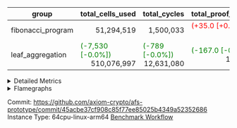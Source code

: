 | group | total_cells_used | total_cycles | total_proof_time_ms |
| --- | --- | --- | --- |
| fibonacci_program | <div style='text-align: right'>51,294,519</div>  | <div style='text-align: right'>1,500,033</div>  | <span style="color: red">(+35.0 [+0.4%])</span> <div style='text-align: right'>8,438.0</div>  |
| leaf_aggregation | <span style="color: green">(-7,530 [-0.0%])</span> <div style='text-align: right'>510,076,997</div>  | <span style="color: green">(-789 [-0.0%])</span> <div style='text-align: right'>12,631,080</div>  | <span style="color: green">(-167.0 [-0.1%])</span> <div style='text-align: right'>171,408.0</div>  |


<details>
<summary>Detailed Metrics</summary>

| group | collect_metrics | execute_time_ms | total_cells_used | total_cycles |
| --- | --- | --- | --- | --- |
| fibonacci_program | true | <span style="color: red">(+108.0 [+0.3%])</span> <div style='text-align: right'>36,863.0</div>  | <div style='text-align: right'>51,294,519</div>  | <div style='text-align: right'>1,500,033</div>  |

| group | chip_name | collect_metrics | rows_used |
| --- | --- | --- | --- |
| fibonacci_program | AuipcRv32 | true | <div style='text-align: right'>4</div>  |
| fibonacci_program | BaseAluRv32 | true | <div style='text-align: right'>900,015</div>  |
| fibonacci_program | BitwiseOperationLookup | true | <div style='text-align: right'>65,536</div>  |
| fibonacci_program | BranchEqualRv32 | true | <div style='text-align: right'>200,001</div>  |
| fibonacci_program | JalLuiRv32 | true | <div style='text-align: right'>100,002</div>  |
| fibonacci_program | JalrRv32 | true | <div style='text-align: right'>3</div>  |
| fibonacci_program | LessThanRv32 | true | <div style='text-align: right'>300,000</div>  |
| fibonacci_program | LoadStoreRv32 | true | <div style='text-align: right'>8</div>  |
| fibonacci_program | Memory AccessAdapter<8> | true | <div style='text-align: right'>11</div>  |
| fibonacci_program | Memory Boundary | true | <div style='text-align: right'>22</div>  |
| fibonacci_program | Memory Merkle | true | <div style='text-align: right'>196</div>  |
| fibonacci_program | ProgramChip | true | <div style='text-align: right'>90</div>  |
| fibonacci_program | RangeTupleChecker | true | <div style='text-align: right'>524,288</div>  |

| group | collect_metrics | dsl_ir | opcode | frequency |
| --- | --- | --- | --- | --- |
| fibonacci_program | true |  | ADD | <div style='text-align: right'>900,014</div>  |
| fibonacci_program | true |  | AUIPC | <div style='text-align: right'>4</div>  |
| fibonacci_program | true |  | BEQ | <div style='text-align: right'>100,001</div>  |
| fibonacci_program | true |  | BNE | <div style='text-align: right'>100,000</div>  |
| fibonacci_program | true |  | JAL | <div style='text-align: right'>100,001</div>  |
| fibonacci_program | true |  | JALR | <div style='text-align: right'>3</div>  |
| fibonacci_program | true |  | LOADW | <div style='text-align: right'>3</div>  |
| fibonacci_program | true |  | LUI | <div style='text-align: right'>1</div>  |
| fibonacci_program | true |  | OR | <div style='text-align: right'>1</div>  |
| fibonacci_program | true |  | SLTU | <div style='text-align: right'>300,000</div>  |
| fibonacci_program | true |  | STOREW | <div style='text-align: right'>5</div>  |

| group | air_name | collect_metrics | dsl_ir | opcode | cells_used |
| --- | --- | --- | --- | --- | --- |
| fibonacci_program | <Rv32BaseAluAdapterAir,BaseAluCoreAir<4, 8>> | true |  | ADD | <div style='text-align: right'>32,400,504</div>  |
| fibonacci_program | AccessAdapter<8> | true |  | ADD | <div style='text-align: right'>51</div>  |
| fibonacci_program | Boundary | true |  | ADD | <div style='text-align: right'>120</div>  |
| fibonacci_program | Merkle | true |  | ADD | <div style='text-align: right'>64</div>  |
| fibonacci_program | <Rv32RdWriteAdapterAir,Rv32AuipcCoreAir> | true |  | AUIPC | <div style='text-align: right'>84</div>  |
| fibonacci_program | AccessAdapter<8> | true |  | AUIPC | <div style='text-align: right'>34</div>  |
| fibonacci_program | Boundary | true |  | AUIPC | <div style='text-align: right'>80</div>  |
| fibonacci_program | Merkle | true |  | AUIPC | <div style='text-align: right'>3,456</div>  |
| fibonacci_program | <Rv32BranchAdapterAir,BranchEqualCoreAir<4>> | true |  | BEQ | <div style='text-align: right'>2,600,026</div>  |
| fibonacci_program | <Rv32BranchAdapterAir,BranchEqualCoreAir<4>> | true |  | BNE | <div style='text-align: right'>2,600,000</div>  |
| fibonacci_program | <Rv32CondRdWriteAdapterAir,Rv32JalLuiCoreAir> | true |  | JAL | <div style='text-align: right'>1,800,018</div>  |
| fibonacci_program | <Rv32JalrAdapterAir,Rv32JalrCoreAir> | true |  | JALR | <div style='text-align: right'>84</div>  |
| fibonacci_program | <Rv32LoadStoreAdapterAir,LoadStoreCoreAir<4>> | true |  | LOADW | <div style='text-align: right'>120</div>  |
| fibonacci_program | AccessAdapter<8> | true |  | LOADW | <div style='text-align: right'>17</div>  |
| fibonacci_program | Boundary | true |  | LOADW | <div style='text-align: right'>40</div>  |
| fibonacci_program | Merkle | true |  | LOADW | <div style='text-align: right'>1,664</div>  |
| fibonacci_program | <Rv32CondRdWriteAdapterAir,Rv32JalLuiCoreAir> | true |  | LUI | <div style='text-align: right'>18</div>  |
| fibonacci_program | AccessAdapter<8> | true |  | LUI | <div style='text-align: right'>17</div>  |
| fibonacci_program | Boundary | true |  | LUI | <div style='text-align: right'>40</div>  |
| fibonacci_program | Merkle | true |  | LUI | <div style='text-align: right'>128</div>  |
| fibonacci_program | <Rv32BaseAluAdapterAir,BaseAluCoreAir<4, 8>> | true |  | OR | <div style='text-align: right'>36</div>  |
| fibonacci_program | AccessAdapter<8> | true |  | OR | <div style='text-align: right'>17</div>  |
| fibonacci_program | Boundary | true |  | OR | <div style='text-align: right'>40</div>  |
| fibonacci_program | Merkle | true |  | OR | <div style='text-align: right'>64</div>  |
| fibonacci_program | <Rv32BaseAluAdapterAir,LessThanCoreAir<4, 8>> | true |  | SLTU | <div style='text-align: right'>11,100,000</div>  |
| fibonacci_program | AccessAdapter<8> | true |  | SLTU | <div style='text-align: right'>17</div>  |
| fibonacci_program | Boundary | true |  | SLTU | <div style='text-align: right'>40</div>  |
| fibonacci_program | Merkle | true |  | SLTU | <div style='text-align: right'>192</div>  |
| fibonacci_program | <Rv32LoadStoreAdapterAir,LoadStoreCoreAir<4>> | true |  | STOREW | <div style='text-align: right'>200</div>  |
| fibonacci_program | AccessAdapter<8> | true |  | STOREW | <div style='text-align: right'>34</div>  |
| fibonacci_program | Boundary | true |  | STOREW | <div style='text-align: right'>80</div>  |
| fibonacci_program | Merkle | true |  | STOREW | <div style='text-align: right'>640</div>  |

| group | air_name | constraints | interactions | quotient_deg |
| --- | --- | --- | --- | --- |
| fibonacci_program | ProgramAir | <div style='text-align: right'>4</div>  | <div style='text-align: right'>1</div>  | <div style='text-align: right'>1</div>  |
| fibonacci_program | VmConnectorAir | <div style='text-align: right'>9</div>  | <div style='text-align: right'>3</div>  | <div style='text-align: right'>2</div>  |
| fibonacci_program | PersistentBoundaryAir<8> | <div style='text-align: right'>6</div>  | <div style='text-align: right'>3</div>  | <div style='text-align: right'>2</div>  |
| fibonacci_program | MemoryMerkleAir<8> | <div style='text-align: right'>40</div>  | <div style='text-align: right'>4</div>  | <div style='text-align: right'>2</div>  |
| fibonacci_program | AccessAdapterAir<2> | <div style='text-align: right'>14</div>  | <div style='text-align: right'>5</div>  | <div style='text-align: right'>2</div>  |
| fibonacci_program | AccessAdapterAir<4> | <div style='text-align: right'>14</div>  | <div style='text-align: right'>5</div>  | <div style='text-align: right'>2</div>  |
| fibonacci_program | AccessAdapterAir<8> | <div style='text-align: right'>14</div>  | <div style='text-align: right'>5</div>  | <div style='text-align: right'>2</div>  |
| fibonacci_program | AccessAdapterAir<16> | <div style='text-align: right'>14</div>  | <div style='text-align: right'>5</div>  | <div style='text-align: right'>2</div>  |
| fibonacci_program | AccessAdapterAir<32> | <div style='text-align: right'>14</div>  | <div style='text-align: right'>5</div>  | <div style='text-align: right'>2</div>  |
| fibonacci_program | AccessAdapterAir<64> | <div style='text-align: right'>14</div>  | <div style='text-align: right'>5</div>  | <div style='text-align: right'>2</div>  |
| fibonacci_program | PhantomAir | <div style='text-align: right'>5</div>  | <div style='text-align: right'>3</div>  | <div style='text-align: right'>2</div>  |
| fibonacci_program | VmAirWrapper<Rv32BaseAluAdapterAir, BaseAluCoreAir<4, 8> | <div style='text-align: right'>43</div>  | <div style='text-align: right'>19</div>  | <div style='text-align: right'>2</div>  |
| fibonacci_program | VmAirWrapper<Rv32BaseAluAdapterAir, LessThanCoreAir<4, 8> | <div style='text-align: right'>39</div>  | <div style='text-align: right'>17</div>  | <div style='text-align: right'>2</div>  |
| fibonacci_program | VmAirWrapper<Rv32MultAdapterAir, MultiplicationCoreAir<4, 8> | <div style='text-align: right'>26</div>  | <div style='text-align: right'>19</div>  | <div style='text-align: right'>2</div>  |
| fibonacci_program | VmAirWrapper<Rv32MultAdapterAir, MulHCoreAir<4, 8> | <div style='text-align: right'>38</div>  | <div style='text-align: right'>24</div>  | <div style='text-align: right'>2</div>  |
| fibonacci_program | VmAirWrapper<Rv32MultAdapterAir, DivRemCoreAir<4, 8> | <div style='text-align: right'>88</div>  | <div style='text-align: right'>25</div>  | <div style='text-align: right'>2</div>  |
| fibonacci_program | VmAirWrapper<Rv32BaseAluAdapterAir, ShiftCoreAir<4, 8> | <div style='text-align: right'>90</div>  | <div style='text-align: right'>23</div>  | <div style='text-align: right'>2</div>  |
| fibonacci_program | VmAirWrapper<Rv32LoadStoreAdapterAir, LoadStoreCoreAir<4> | <div style='text-align: right'>38</div>  | <div style='text-align: right'>17</div>  | <div style='text-align: right'>2</div>  |
| fibonacci_program | VmAirWrapper<Rv32LoadStoreAdapterAir, LoadSignExtendCoreAir<4, 8> | <div style='text-align: right'>33</div>  | <div style='text-align: right'>18</div>  | <div style='text-align: right'>2</div>  |
| fibonacci_program | VmAirWrapper<Rv32HintStoreAdapterAir, Rv32HintStoreCoreAir> | <div style='text-align: right'>17</div>  | <div style='text-align: right'>15</div>  | <div style='text-align: right'>2</div>  |
| fibonacci_program | VmAirWrapper<Rv32BranchAdapterAir, BranchEqualCoreAir<4> | <div style='text-align: right'>25</div>  | <div style='text-align: right'>11</div>  | <div style='text-align: right'>2</div>  |
| fibonacci_program | VmAirWrapper<Rv32BranchAdapterAir, BranchLessThanCoreAir<4, 8> | <div style='text-align: right'>41</div>  | <div style='text-align: right'>13</div>  | <div style='text-align: right'>2</div>  |
| fibonacci_program | VmAirWrapper<Rv32CondRdWriteAdapterAir, Rv32JalLuiCoreAir> | <div style='text-align: right'>22</div>  | <div style='text-align: right'>10</div>  | <div style='text-align: right'>2</div>  |
| fibonacci_program | VmAirWrapper<Rv32JalrAdapterAir, Rv32JalrCoreAir> | <div style='text-align: right'>20</div>  | <div style='text-align: right'>16</div>  | <div style='text-align: right'>2</div>  |
| fibonacci_program | VmAirWrapper<Rv32RdWriteAdapterAir, Rv32AuipcCoreAir> | <div style='text-align: right'>15</div>  | <div style='text-align: right'>11</div>  | <div style='text-align: right'>2</div>  |
| fibonacci_program | Poseidon2VmAir<BabyBear> | <div style='text-align: right'>525</div>  | <div style='text-align: right'>32</div>  | <div style='text-align: right'>2</div>  |
| fibonacci_program | BitwiseOperationLookupAir<8> | <div style='text-align: right'>4</div>  | <div style='text-align: right'>2</div>  | <div style='text-align: right'>2</div>  |
| fibonacci_program | RangeTupleCheckerAir<2> | <div style='text-align: right'>4</div>  | <div style='text-align: right'>1</div>  | <div style='text-align: right'>1</div>  |
| fibonacci_program | VariableRangeCheckerAir | <div style='text-align: right'>4</div>  | <div style='text-align: right'>1</div>  | <div style='text-align: right'>1</div>  |

| group | commit_exe_time_ms | execute_and_trace_gen_time_ms | execute_time_ms | keygen_time_ms | num_segments | total_cells_used | total_cycles | total_proof_time_ms |
| --- | --- | --- | --- | --- | --- | --- | --- | --- |
| fibonacci_program | <div style='text-align: right'>0.0</div>  | <span style="color: green">(-15.0 [-0.7%])</span> <div style='text-align: right'>2,171.0</div>  | <span style="color: green">(-18.0 [-0.9%])</span> <div style='text-align: right'>1,908.0</div>  | <span style="color: green">(-2.0 [-1.5%])</span> <div style='text-align: right'>129.0</div>  | <div style='text-align: right'>1</div>  | <div style='text-align: right'>51,294,519</div>  | <div style='text-align: right'>1,500,033</div>  | <span style="color: red">(+35.0 [+0.4%])</span> <div style='text-align: right'>8,438.0</div>  |
| leaf_aggregation |  |  |  |  |  | <span style="color: green">(-7,530 [-0.0%])</span> <div style='text-align: right'>510,076,997</div>  | <span style="color: green">(-789 [-0.0%])</span> <div style='text-align: right'>12,631,080</div>  | <span style="color: green">(-167.0 [-0.1%])</span> <div style='text-align: right'>171,408.0</div>  |

| group | air_name | segment | cells | constraints | interactions | main_cols | perm_cols | prep_cols | quotient_deg | rows |
| --- | --- | --- | --- | --- | --- | --- | --- | --- | --- | --- |
| fibonacci_program | ProgramAir | 0 | <div style='text-align: right'>2,304</div>  |  |  | <div style='text-align: right'>10</div>  | <div style='text-align: right'>8</div>  |  |  | <div style='text-align: right'>128</div>  |
| fibonacci_program | VmConnectorAir | 0 | <div style='text-align: right'>32</div>  |  |  | <div style='text-align: right'>4</div>  | <div style='text-align: right'>12</div>  | <div style='text-align: right'>1</div>  |  | <div style='text-align: right'>2</div>  |
| fibonacci_program | PersistentBoundaryAir<8> | 0 | <div style='text-align: right'>1,024</div>  |  |  | <div style='text-align: right'>20</div>  | <div style='text-align: right'>12</div>  |  |  | <div style='text-align: right'>32</div>  |
| fibonacci_program | MemoryMerkleAir<8> | 0 | <div style='text-align: right'>13,312</div>  |  |  | <div style='text-align: right'>32</div>  | <div style='text-align: right'>20</div>  |  |  | <div style='text-align: right'>256</div>  |
| fibonacci_program | AccessAdapterAir<8> | 0 | <div style='text-align: right'>1,312</div>  |  |  | <div style='text-align: right'>17</div>  | <div style='text-align: right'>24</div>  |  |  | <div style='text-align: right'>32</div>  |
| fibonacci_program | PhantomAir | 0 | <div style='text-align: right'>18</div>  |  |  | <div style='text-align: right'>6</div>  | <div style='text-align: right'>12</div>  |  |  | <div style='text-align: right'>1</div>  |
| fibonacci_program | VmAirWrapper<Rv32BaseAluAdapterAir, BaseAluCoreAir<4, 8> | 0 | <div style='text-align: right'>121,634,816</div>  |  |  | <div style='text-align: right'>36</div>  | <div style='text-align: right'>80</div>  |  |  | <div style='text-align: right'>1,048,576</div>  |
| fibonacci_program | VmAirWrapper<Rv32BaseAluAdapterAir, LessThanCoreAir<4, 8> | 0 | <div style='text-align: right'>40,370,176</div>  |  |  | <div style='text-align: right'>37</div>  | <div style='text-align: right'>40</div>  |  |  | <div style='text-align: right'>524,288</div>  |
| fibonacci_program | VmAirWrapper<Rv32LoadStoreAdapterAir, LoadStoreCoreAir<4> | 0 | <div style='text-align: right'>896</div>  |  |  | <div style='text-align: right'>40</div>  | <div style='text-align: right'>72</div>  |  |  | <div style='text-align: right'>8</div>  |
| fibonacci_program | VmAirWrapper<Rv32BranchAdapterAir, BranchEqualCoreAir<4> | 0 | <div style='text-align: right'>19,398,656</div>  |  |  | <div style='text-align: right'>26</div>  | <div style='text-align: right'>48</div>  |  |  | <div style='text-align: right'>262,144</div>  |
| fibonacci_program | VmAirWrapper<Rv32CondRdWriteAdapterAir, Rv32JalLuiCoreAir> | 0 | <div style='text-align: right'>8,126,464</div>  |  |  | <div style='text-align: right'>18</div>  | <div style='text-align: right'>44</div>  |  |  | <div style='text-align: right'>131,072</div>  |
| fibonacci_program | VmAirWrapper<Rv32JalrAdapterAir, Rv32JalrCoreAir> | 0 | <div style='text-align: right'>256</div>  |  |  | <div style='text-align: right'>28</div>  | <div style='text-align: right'>36</div>  |  |  | <div style='text-align: right'>4</div>  |
| fibonacci_program | VmAirWrapper<Rv32RdWriteAdapterAir, Rv32AuipcCoreAir> | 0 | <div style='text-align: right'>196</div>  |  |  | <div style='text-align: right'>21</div>  | <div style='text-align: right'>28</div>  |  |  | <div style='text-align: right'>4</div>  |
| fibonacci_program | Poseidon2VmAir<BabyBear> | 0 | <div style='text-align: right'>160,512</div>  |  |  | <div style='text-align: right'>559</div>  | <div style='text-align: right'>68</div>  |  |  | <div style='text-align: right'>256</div>  |
| fibonacci_program | BitwiseOperationLookupAir<8> | 0 | <div style='text-align: right'>655,360</div>  |  |  | <div style='text-align: right'>2</div>  | <div style='text-align: right'>8</div>  | <div style='text-align: right'>3</div>  |  | <div style='text-align: right'>65,536</div>  |
| fibonacci_program | RangeTupleCheckerAir<2> | 0 | <div style='text-align: right'>4,718,592</div>  |  |  | <div style='text-align: right'>1</div>  | <div style='text-align: right'>8</div>  | <div style='text-align: right'>2</div>  |  | <div style='text-align: right'>524,288</div>  |
| fibonacci_program | VariableRangeCheckerAir | 0 | <div style='text-align: right'>1,179,648</div>  |  |  | <div style='text-align: right'>1</div>  | <div style='text-align: right'>8</div>  | <div style='text-align: right'>2</div>  |  | <div style='text-align: right'>131,072</div>  |
| leaf_aggregation | ProgramAir | 0 | <div style='text-align: right'>2,359,296</div>  | <div style='text-align: right'>4</div>  | <div style='text-align: right'>1</div>  | <div style='text-align: right'>10</div>  | <div style='text-align: right'>8</div>  |  | <div style='text-align: right'>1</div>  | <div style='text-align: right'>131,072</div>  |
| leaf_aggregation | VmConnectorAir | 0 | <div style='text-align: right'>24</div>  | <div style='text-align: right'>8</div>  | <div style='text-align: right'>3</div>  | <div style='text-align: right'>4</div>  | <div style='text-align: right'>8</div>  | <div style='text-align: right'>1</div>  | <div style='text-align: right'>4</div>  | <div style='text-align: right'>2</div>  |
| leaf_aggregation | VolatileBoundaryAir | 0 | <div style='text-align: right'>19,922,944</div>  | <div style='text-align: right'>16</div>  | <div style='text-align: right'>4</div>  | <div style='text-align: right'>11</div>  | <div style='text-align: right'>8</div>  |  | <div style='text-align: right'>4</div>  | <div style='text-align: right'>1,048,576</div>  |
| leaf_aggregation | AccessAdapterAir<2> | 0 | <div style='text-align: right'>96,468,992</div>  | <div style='text-align: right'>11</div>  | <div style='text-align: right'>5</div>  | <div style='text-align: right'>11</div>  | <div style='text-align: right'>12</div>  |  | <div style='text-align: right'>4</div>  | <div style='text-align: right'>4,194,304</div>  |
| leaf_aggregation | AccessAdapterAir<4> | 0 | <div style='text-align: right'>52,428,800</div>  | <div style='text-align: right'>11</div>  | <div style='text-align: right'>5</div>  | <div style='text-align: right'>13</div>  | <div style='text-align: right'>12</div>  |  | <div style='text-align: right'>4</div>  | <div style='text-align: right'>2,097,152</div>  |
| leaf_aggregation | AccessAdapterAir<8> | 0 | <div style='text-align: right'>3,801,088</div>  | <div style='text-align: right'>11</div>  | <div style='text-align: right'>5</div>  | <div style='text-align: right'>17</div>  | <div style='text-align: right'>12</div>  |  | <div style='text-align: right'>4</div>  | <div style='text-align: right'>131,072</div>  |
| leaf_aggregation | AccessAdapterAir<16> | 0 |  | <div style='text-align: right'>11</div>  | <div style='text-align: right'>5</div>  |  |  |  | <div style='text-align: right'>4</div>  |  |
| leaf_aggregation | AccessAdapterAir<32> | 0 |  | <div style='text-align: right'>11</div>  | <div style='text-align: right'>5</div>  |  |  |  | <div style='text-align: right'>4</div>  |  |
| leaf_aggregation | AccessAdapterAir<64> | 0 |  | <div style='text-align: right'>11</div>  | <div style='text-align: right'>5</div>  |  |  |  | <div style='text-align: right'>4</div>  |  |
| leaf_aggregation | PhantomAir | 0 | <div style='text-align: right'>7,340,032</div>  | <div style='text-align: right'>4</div>  | <div style='text-align: right'>3</div>  | <div style='text-align: right'>6</div>  | <div style='text-align: right'>8</div>  |  | <div style='text-align: right'>4</div>  | <div style='text-align: right'>524,288</div>  |
| leaf_aggregation | VmAirWrapper<NativeLoadStoreAdapterAir<1>, KernelLoadStoreCoreAir<1> | 0 | <div style='text-align: right'>511,705,088</div>  | <div style='text-align: right'>30</div>  | <div style='text-align: right'>19</div>  | <div style='text-align: right'>41</div>  | <div style='text-align: right'>20</div>  |  | <div style='text-align: right'>8</div>  | <div style='text-align: right'>8,388,608</div>  |
| leaf_aggregation | VmAirWrapper<BranchNativeAdapterAir, BranchEqualCoreAir<1> | 0 | <div style='text-align: right'>90,177,536</div>  | <div style='text-align: right'>21</div>  | <div style='text-align: right'>11</div>  | <div style='text-align: right'>23</div>  | <div style='text-align: right'>20</div>  |  | <div style='text-align: right'>4</div>  | <div style='text-align: right'>2,097,152</div>  |
| leaf_aggregation | VmAirWrapper<JalNativeAdapterAir, JalCoreAir> | 0 | <div style='text-align: right'>5,767,168</div>  | <div style='text-align: right'>6</div>  | <div style='text-align: right'>7</div>  | <div style='text-align: right'>10</div>  | <div style='text-align: right'>12</div>  |  | <div style='text-align: right'>8</div>  | <div style='text-align: right'>262,144</div>  |
| leaf_aggregation | VmAirWrapper<NativeAdapterAir<2, 1>, FieldArithmeticCoreAir> | 0 | <div style='text-align: right'>192,937,984</div>  | <div style='text-align: right'>22</div>  | <div style='text-align: right'>15</div>  | <div style='text-align: right'>30</div>  | <div style='text-align: right'>16</div>  |  | <div style='text-align: right'>8</div>  | <div style='text-align: right'>4,194,304</div>  |
| leaf_aggregation | VmAirWrapper<NativeVectorizedAdapterAir<4>, FieldExtensionCoreAir> | 0 | <div style='text-align: right'>117,440,512</div>  | <div style='text-align: right'>22</div>  | <div style='text-align: right'>15</div>  | <div style='text-align: right'>40</div>  | <div style='text-align: right'>16</div>  |  | <div style='text-align: right'>8</div>  | <div style='text-align: right'>2,097,152</div>  |
| leaf_aggregation | Poseidon2VmAir<BabyBear> | 0 | <div style='text-align: right'>29,229,056</div>  | <div style='text-align: right'>374</div>  | <div style='text-align: right'>32</div>  | <div style='text-align: right'>418</div>  | <div style='text-align: right'>28</div>  |  | <div style='text-align: right'>8</div>  | <div style='text-align: right'>65,536</div>  |
| leaf_aggregation | VariableRangeCheckerAir | 0 | <div style='text-align: right'>1,179,648</div>  | <div style='text-align: right'>4</div>  | <div style='text-align: right'>1</div>  | <div style='text-align: right'>1</div>  | <div style='text-align: right'>8</div>  | <div style='text-align: right'>2</div>  | <div style='text-align: right'>1</div>  | <div style='text-align: right'>131,072</div>  |

| group | segment | commit_exe_time_ms | execute_and_trace_gen_time_ms | execute_time_ms | keygen_time_ms | num_segments | stark_prove_excluding_trace_time_ms | total_cells | verify_program_compile_ms |
| --- | --- | --- | --- | --- | --- | --- | --- | --- | --- |
| fibonacci_program | 0 |  |  |  |  |  | <span style="color: red">(+50.0 [+0.8%])</span> <div style='text-align: right'>6,267.0</div>  | <div style='text-align: right'>196,263,574</div>  |  |
| leaf_aggregation | 0 | <span style="color: red">(+1.0 [+0.9%])</span> <div style='text-align: right'>112.0</div>  | <span style="color: green">(-262.0 [-1.5%])</span> <div style='text-align: right'>17,079.0</div>  | <span style="color: green">(-173.0 [-1.2%])</span> <div style='text-align: right'>14,620.0</div>  | <span style="color: red">(+4.0 [+6.9%])</span> <div style='text-align: right'>62.0</div>  | <div style='text-align: right'>1</div>  | <span style="color: red">(+95.0 [+0.1%])</span> <div style='text-align: right'>154,329.0</div>  | <div style='text-align: right'>1,130,758,168</div>  | <span style="color: green">(-3.0 [-1.1%])</span> <div style='text-align: right'>268.0</div>  |

| group | collect_metrics | segment | execute_time_ms | total_cells_used | total_cycles |
| --- | --- | --- | --- | --- | --- |
| leaf_aggregation | true | 0 | <span style="color: green">(-465.0 [-0.2%])</span> <div style='text-align: right'>189,471.0</div>  | <span style="color: green">(-7,530 [-0.0%])</span> <div style='text-align: right'>510,076,997</div>  | <span style="color: green">(-789 [-0.0%])</span> <div style='text-align: right'>12,631,080</div>  |

| group | chip_name | collect_metrics | segment | rows_used |
| --- | --- | --- | --- | --- |
| leaf_aggregation | BranchEqual | true | 0 | <div style='text-align: right'>1,673,408</div>  |
| leaf_aggregation | FieldArithmetic | true | 0 | <span style="color: red">(+11 [+0.0%])</span> <div style='text-align: right'>3,587,022</div>  |
| leaf_aggregation | FieldExtension | true | 0 | <div style='text-align: right'>1,197,874</div>  |
| leaf_aggregation | Jal | true | 0 | <span style="color: green">(-800 [-0.5%])</span> <div style='text-align: right'>161,026</div>  |
| leaf_aggregation | LoadStore | true | 0 | <div style='text-align: right'>5,519,819</div>  |
| leaf_aggregation | Memory AccessAdapter<2> | true | 0 | <span style="color: red">(+8 [+0.0%])</span> <div style='text-align: right'>2,835,349</div>  |
| leaf_aggregation | Memory AccessAdapter<4> | true | 0 | <span style="color: red">(+4 [+0.0%])</span> <div style='text-align: right'>1,418,176</div>  |
| leaf_aggregation | Memory AccessAdapter<8> | true | 0 | <div style='text-align: right'>81,349</div>  |
| leaf_aggregation | Memory Boundary | true | 0 | <div style='text-align: right'>857,833</div>  |
| leaf_aggregation | Phantom | true | 0 | <div style='text-align: right'>432,493</div>  |
| leaf_aggregation | Poseidon2 | true | 0 | <div style='text-align: right'>59,438</div>  |
| leaf_aggregation | ProgramChip | true | 0 | <div style='text-align: right'>124,809</div>  |

| group | collect_metrics | dsl_ir | opcode | segment | frequency |
| --- | --- | --- | --- | --- | --- |
| leaf_aggregation | true |  | JAL | 0 | <div style='text-align: right'>1</div>  |
| leaf_aggregation | true |  | STOREW | 0 | <div style='text-align: right'>2</div>  |
| leaf_aggregation | true | AddE | FE4ADD | 0 | <div style='text-align: right'>300,230</div>  |
| leaf_aggregation | true | AddEFFI | LOADW | 0 | <div style='text-align: right'>228</div>  |
| leaf_aggregation | true | AddEFFI | STOREW | 0 | <div style='text-align: right'>684</div>  |
| leaf_aggregation | true | AddEFI | ADD | 0 | <div style='text-align: right'>236</div>  |
| leaf_aggregation | true | AddEI | ADD | 0 | <div style='text-align: right'>41,824</div>  |
| leaf_aggregation | true | AddFI | ADD | 0 | <span style="color: red">(+11 [+0.0%])</span> <div style='text-align: right'>84,687</div>  |
| leaf_aggregation | true | AddV | ADD | 0 | <div style='text-align: right'>31,249</div>  |
| leaf_aggregation | true | AddVI | ADD | 0 | <div style='text-align: right'>720,923</div>  |
| leaf_aggregation | true | Alloc | ADD | 0 | <div style='text-align: right'>126,161</div>  |
| leaf_aggregation | true | Alloc | LOADW | 0 | <div style='text-align: right'>126,161</div>  |
| leaf_aggregation | true | Alloc | MUL | 0 | <div style='text-align: right'>77,183</div>  |
| leaf_aggregation | true | AssertEqE | BNE | 0 | <div style='text-align: right'>468</div>  |
| leaf_aggregation | true | AssertEqEI | BNE | 0 | <div style='text-align: right'>4</div>  |
| leaf_aggregation | true | AssertEqF | BNE | 0 | <div style='text-align: right'>22,501</div>  |
| leaf_aggregation | true | AssertEqV | BNE | 0 | <div style='text-align: right'>5,331</div>  |
| leaf_aggregation | true | AssertEqVI | BNE | 0 | <div style='text-align: right'>204</div>  |
| leaf_aggregation | true | CT-VerifierProgram | PHANTOM | 0 | <div style='text-align: right'>2</div>  |
| leaf_aggregation | true | CT-compute-reduced-opening | PHANTOM | 0 | <div style='text-align: right'>1,600</div>  |
| leaf_aggregation | true | CT-exp-reverse-bits-len | PHANTOM | 0 | <div style='text-align: right'>14,000</div>  |
| leaf_aggregation | true | CT-poseidon2-hash | PHANTOM | 0 | <div style='text-align: right'>8,200</div>  |
| leaf_aggregation | true | CT-poseidon2-hash-ext | PHANTOM | 0 | <div style='text-align: right'>4,000</div>  |
| leaf_aggregation | true | CT-poseidon2-hash-setup | PHANTOM | 0 | <div style='text-align: right'>303,600</div>  |
| leaf_aggregation | true | CT-sp1-fri-fold | PHANTOM | 0 | <div style='text-align: right'>21,800</div>  |
| leaf_aggregation | true | CT-stage-c-build-rounds | PHANTOM | 0 | <div style='text-align: right'>2</div>  |
| leaf_aggregation | true | CT-stage-d-1-verify-shape-and-sample-challenges | PHANTOM | 0 | <div style='text-align: right'>2</div>  |
| leaf_aggregation | true | CT-stage-d-2-fri-fold | PHANTOM | 0 | <div style='text-align: right'>2</div>  |
| leaf_aggregation | true | CT-stage-d-3-verify-challenges | PHANTOM | 0 | <div style='text-align: right'>2</div>  |
| leaf_aggregation | true | CT-stage-d-verify-pcs | PHANTOM | 0 | <div style='text-align: right'>2</div>  |
| leaf_aggregation | true | CT-stage-e-verify-constraints | PHANTOM | 0 | <div style='text-align: right'>2</div>  |
| leaf_aggregation | true | CT-verify-batch | PHANTOM | 0 | <div style='text-align: right'>1,600</div>  |
| leaf_aggregation | true | CT-verify-batch-ext | PHANTOM | 0 | <div style='text-align: right'>4,000</div>  |
| leaf_aggregation | true | CT-verify-batch-reduce-fast | PHANTOM | 0 | <div style='text-align: right'>12,200</div>  |
| leaf_aggregation | true | CT-verify-batch-reduce-fast-setup | PHANTOM | 0 | <div style='text-align: right'>12,200</div>  |
| leaf_aggregation | true | CT-verify-query | PHANTOM | 0 | <div style='text-align: right'>200</div>  |
| leaf_aggregation | true | DivE | BBE4DIV | 0 | <div style='text-align: right'>293,234</div>  |
| leaf_aggregation | true | DivEIN | BBE4DIV | 0 | <div style='text-align: right'>45</div>  |
| leaf_aggregation | true | DivEIN | STOREW | 0 | <div style='text-align: right'>180</div>  |
| leaf_aggregation | true | DivFIN | DIV | 0 | <div style='text-align: right'>107</div>  |
| leaf_aggregation | true | For | ADD | 0 | <div style='text-align: right'>1,155,553</div>  |
| leaf_aggregation | true | For | BNE | 0 | <div style='text-align: right'>1,261,578</div>  |
| leaf_aggregation | true | For | JAL | 0 | <div style='text-align: right'>106,025</div>  |
| leaf_aggregation | true | For | LOADW | 0 | <div style='text-align: right'>6,200</div>  |
| leaf_aggregation | true | For | STOREW | 0 | <div style='text-align: right'>99,825</div>  |
| leaf_aggregation | true | HintBitsF | PHANTOM | 0 | <div style='text-align: right'>101</div>  |
| leaf_aggregation | true | HintInputVec | PHANTOM | 0 | <div style='text-align: right'>48,978</div>  |
| leaf_aggregation | true | IfEq | BNE | 0 | <div style='text-align: right'>50,577</div>  |
| leaf_aggregation | true | IfEqI | BNE | 0 | <div style='text-align: right'>292,558</div>  |
| leaf_aggregation | true | IfEqI | JAL | 0 | <span style="color: green">(-800 [-1.4%])</span> <div style='text-align: right'>54,976</div>  |
| leaf_aggregation | true | IfNe | BEQ | 0 | <div style='text-align: right'>34,001</div>  |
| leaf_aggregation | true | IfNe | JAL | 0 | <div style='text-align: right'>24</div>  |
| leaf_aggregation | true | IfNeI | BEQ | 0 | <div style='text-align: right'>6,186</div>  |
| leaf_aggregation | true | ImmE | STOREW | 0 | <div style='text-align: right'>4,176</div>  |
| leaf_aggregation | true | ImmF | STOREW | 0 | <div style='text-align: right'>95,900</div>  |
| leaf_aggregation | true | ImmV | STOREW | 0 | <div style='text-align: right'>71,330</div>  |
| leaf_aggregation | true | LoadE | LOADW | 0 | <div style='text-align: right'>35,796</div>  |
| leaf_aggregation | true | LoadE | LOADW2 | 0 | <div style='text-align: right'>1,304,468</div>  |
| leaf_aggregation | true | LoadF | LOADW | 0 | <div style='text-align: right'>63,045</div>  |
| leaf_aggregation | true | LoadF | LOADW2 | 0 | <div style='text-align: right'>480,576</div>  |
| leaf_aggregation | true | LoadV | LOADW | 0 | <div style='text-align: right'>58,625</div>  |
| leaf_aggregation | true | LoadV | LOADW2 | 0 | <div style='text-align: right'>401,956</div>  |
| leaf_aggregation | true | MulE | BBE4MUL | 0 | <div style='text-align: right'>596,169</div>  |
| leaf_aggregation | true | MulEF | MUL | 0 | <div style='text-align: right'>8,360</div>  |
| leaf_aggregation | true | MulEFI | MUL | 0 | <div style='text-align: right'>388</div>  |
| leaf_aggregation | true | MulEI | BBE4MUL | 0 | <div style='text-align: right'>1,325</div>  |
| leaf_aggregation | true | MulEI | STOREW | 0 | <div style='text-align: right'>5,300</div>  |
| leaf_aggregation | true | MulF | MUL | 0 | <div style='text-align: right'>158,152</div>  |
| leaf_aggregation | true | MulFI | MUL | 0 | <div style='text-align: right'>17</div>  |
| leaf_aggregation | true | MulV | MUL | 0 | <div style='text-align: right'>3,131</div>  |
| leaf_aggregation | true | MulVI | MUL | 0 | <div style='text-align: right'>42,927</div>  |
| leaf_aggregation | true | NegE | MUL | 0 | <div style='text-align: right'>164</div>  |
| leaf_aggregation | true | Poseidon2CompressBabyBear | COMP_POS2 | 0 | <div style='text-align: right'>37,100</div>  |
| leaf_aggregation | true | Poseidon2PermuteBabyBear | PERM_POS2 | 0 | <div style='text-align: right'>22,338</div>  |
| leaf_aggregation | true | StoreE | STOREW | 0 | <div style='text-align: right'>57,816</div>  |
| leaf_aggregation | true | StoreE | STOREW2 | 0 | <div style='text-align: right'>72,080</div>  |
| leaf_aggregation | true | StoreF | STOREW | 0 | <div style='text-align: right'>81,726</div>  |
| leaf_aggregation | true | StoreF | STOREW2 | 0 | <div style='text-align: right'>168,734</div>  |
| leaf_aggregation | true | StoreHintWord | ADD | 0 | <div style='text-align: right'>448,158</div>  |
| leaf_aggregation | true | StoreHintWord | SHINTW | 0 | <div style='text-align: right'>500,267</div>  |
| leaf_aggregation | true | StoreV | STOREW | 0 | <div style='text-align: right'>6,569</div>  |
| leaf_aggregation | true | StoreV | STOREW2 | 0 | <div style='text-align: right'>130,813</div>  |
| leaf_aggregation | true | SubE | FE4SUB | 0 | <div style='text-align: right'>6,871</div>  |
| leaf_aggregation | true | SubEF | LOADW | 0 | <div style='text-align: right'>1,747,362</div>  |
| leaf_aggregation | true | SubEF | SUB | 0 | <div style='text-align: right'>582,454</div>  |
| leaf_aggregation | true | SubEFI | ADD | 0 | <div style='text-align: right'>224</div>  |
| leaf_aggregation | true | SubEI | ADD | 0 | <div style='text-align: right'>360</div>  |
| leaf_aggregation | true | SubV | SUB | 0 | <div style='text-align: right'>97,217</div>  |
| leaf_aggregation | true | SubVI | SUB | 0 | <div style='text-align: right'>5,547</div>  |
| leaf_aggregation | true | SubVIN | SUB | 0 | <div style='text-align: right'>2,000</div>  |

| group | air_name | collect_metrics | dsl_ir | opcode | segment | cells_used |
| --- | --- | --- | --- | --- | --- | --- |
| leaf_aggregation | <JalNativeAdapterAir,JalCoreAir> | true |  | JAL | 0 | <div style='text-align: right'>10</div>  |
| leaf_aggregation | Boundary | true |  | JAL | 0 | <div style='text-align: right'>11</div>  |
| leaf_aggregation | <NativeLoadStoreAdapterAir<1>,KernelLoadStoreCoreAir<1>> | true |  | STOREW | 0 | <div style='text-align: right'>82</div>  |
| leaf_aggregation | Boundary | true |  | STOREW | 0 | <div style='text-align: right'>22</div>  |
| leaf_aggregation | <NativeVectorizedAdapterAir<4>,FieldExtensionCoreAir> | true | AddE | FE4ADD | 0 | <div style='text-align: right'>12,009,200</div>  |
| leaf_aggregation | AccessAdapter<2> | true | AddE | FE4ADD | 0 | <div style='text-align: right'>359,612</div>  |
| leaf_aggregation | AccessAdapter<4> | true | AddE | FE4ADD | 0 | <div style='text-align: right'>212,498</div>  |
| leaf_aggregation | Boundary | true | AddE | FE4ADD | 0 | <div style='text-align: right'>119,724</div>  |
| leaf_aggregation | <NativeLoadStoreAdapterAir<1>,KernelLoadStoreCoreAir<1>> | true | AddEFFI | LOADW | 0 | <div style='text-align: right'>9,348</div>  |
| leaf_aggregation | AccessAdapter<2> | true | AddEFFI | LOADW | 0 | <div style='text-align: right'>1,056</div>  |
| leaf_aggregation | AccessAdapter<4> | true | AddEFFI | LOADW | 0 | <div style='text-align: right'>1,248</div>  |
| leaf_aggregation | Boundary | true | AddEFFI | LOADW | 0 | <div style='text-align: right'>286</div>  |
| leaf_aggregation | <NativeLoadStoreAdapterAir<1>,KernelLoadStoreCoreAir<1>> | true | AddEFFI | STOREW | 0 | <div style='text-align: right'>28,044</div>  |
| leaf_aggregation | AccessAdapter<2> | true | AddEFFI | STOREW | 0 | <div style='text-align: right'>1,056</div>  |
| leaf_aggregation | Boundary | true | AddEFFI | STOREW | 0 | <div style='text-align: right'>858</div>  |
| leaf_aggregation | <NativeAdapterAir<2, 1>,FieldArithmeticCoreAir> | true | AddEFI | ADD | 0 | <div style='text-align: right'>7,080</div>  |
| leaf_aggregation | AccessAdapter<2> | true | AddEFI | ADD | 0 | <div style='text-align: right'>990</div>  |
| leaf_aggregation | AccessAdapter<4> | true | AddEFI | ADD | 0 | <div style='text-align: right'>585</div>  |
| leaf_aggregation | Boundary | true | AddEFI | ADD | 0 | <div style='text-align: right'>1,144</div>  |
| leaf_aggregation | <NativeAdapterAir<2, 1>,FieldArithmeticCoreAir> | true | AddEI | ADD | 0 | <div style='text-align: right'>1,254,720</div>  |
| leaf_aggregation | AccessAdapter<2> | true | AddEI | ADD | 0 | <span style="color: red">(+44 [+0.0%])</span> <div style='text-align: right'>225,698</div>  |
| leaf_aggregation | AccessAdapter<4> | true | AddEI | ADD | 0 | <span style="color: red">(+26 [+0.0%])</span> <div style='text-align: right'>133,367</div>  |
| leaf_aggregation | Boundary | true | AddEI | ADD | 0 | <div style='text-align: right'>128,788</div>  |
| leaf_aggregation | <NativeAdapterAir<2, 1>,FieldArithmeticCoreAir> | true | AddFI | ADD | 0 | <span style="color: red">(+330 [+0.0%])</span> <div style='text-align: right'>2,540,610</div>  |
| leaf_aggregation | Boundary | true | AddFI | ADD | 0 | <div style='text-align: right'>253</div>  |
| leaf_aggregation | <NativeAdapterAir<2, 1>,FieldArithmeticCoreAir> | true | AddV | ADD | 0 | <div style='text-align: right'>937,470</div>  |
| leaf_aggregation | Boundary | true | AddV | ADD | 0 | <div style='text-align: right'>22</div>  |
| leaf_aggregation | <NativeAdapterAir<2, 1>,FieldArithmeticCoreAir> | true | AddVI | ADD | 0 | <div style='text-align: right'>21,627,690</div>  |
| leaf_aggregation | Boundary | true | AddVI | ADD | 0 | <div style='text-align: right'>35,651</div>  |
| leaf_aggregation | <NativeAdapterAir<2, 1>,FieldArithmeticCoreAir> | true | Alloc | ADD | 0 | <div style='text-align: right'>3,784,830</div>  |
| leaf_aggregation | <NativeLoadStoreAdapterAir<1>,KernelLoadStoreCoreAir<1>> | true | Alloc | LOADW | 0 | <div style='text-align: right'>5,172,601</div>  |
| leaf_aggregation | Boundary | true | Alloc | LOADW | 0 | <div style='text-align: right'>1,848</div>  |
| leaf_aggregation | <NativeAdapterAir<2, 1>,FieldArithmeticCoreAir> | true | Alloc | MUL | 0 | <div style='text-align: right'>2,315,490</div>  |
| leaf_aggregation | AccessAdapter<2> | true | Alloc | MUL | 0 | <div style='text-align: right'>22</div>  |
| leaf_aggregation | AccessAdapter<4> | true | Alloc | MUL | 0 | <div style='text-align: right'>26</div>  |
| leaf_aggregation | <BranchNativeAdapterAir,BranchEqualCoreAir<1>> | true | AssertEqE | BNE | 0 | <div style='text-align: right'>10,764</div>  |
| leaf_aggregation | AccessAdapter<2> | true | AssertEqE | BNE | 0 | <div style='text-align: right'>2,574</div>  |
| leaf_aggregation | AccessAdapter<4> | true | AssertEqE | BNE | 0 | <div style='text-align: right'>1,521</div>  |
| leaf_aggregation | <BranchNativeAdapterAir,BranchEqualCoreAir<1>> | true | AssertEqEI | BNE | 0 | <div style='text-align: right'>92</div>  |
| leaf_aggregation | AccessAdapter<2> | true | AssertEqEI | BNE | 0 | <div style='text-align: right'>22</div>  |
| leaf_aggregation | AccessAdapter<4> | true | AssertEqEI | BNE | 0 | <div style='text-align: right'>13</div>  |
| leaf_aggregation | <BranchNativeAdapterAir,BranchEqualCoreAir<1>> | true | AssertEqF | BNE | 0 | <div style='text-align: right'>517,523</div>  |
| leaf_aggregation | <BranchNativeAdapterAir,BranchEqualCoreAir<1>> | true | AssertEqV | BNE | 0 | <div style='text-align: right'>122,613</div>  |
| leaf_aggregation | <BranchNativeAdapterAir,BranchEqualCoreAir<1>> | true | AssertEqVI | BNE | 0 | <div style='text-align: right'>4,692</div>  |
| leaf_aggregation | PhantomAir | true | CT-VerifierProgram | PHANTOM | 0 | <div style='text-align: right'>12</div>  |
| leaf_aggregation | PhantomAir | true | CT-compute-reduced-opening | PHANTOM | 0 | <div style='text-align: right'>9,600</div>  |
| leaf_aggregation | PhantomAir | true | CT-exp-reverse-bits-len | PHANTOM | 0 | <div style='text-align: right'>84,000</div>  |
| leaf_aggregation | PhantomAir | true | CT-poseidon2-hash | PHANTOM | 0 | <div style='text-align: right'>49,200</div>  |
| leaf_aggregation | PhantomAir | true | CT-poseidon2-hash-ext | PHANTOM | 0 | <div style='text-align: right'>24,000</div>  |
| leaf_aggregation | PhantomAir | true | CT-poseidon2-hash-setup | PHANTOM | 0 | <div style='text-align: right'>1,821,600</div>  |
| leaf_aggregation | PhantomAir | true | CT-sp1-fri-fold | PHANTOM | 0 | <div style='text-align: right'>130,800</div>  |
| leaf_aggregation | PhantomAir | true | CT-stage-c-build-rounds | PHANTOM | 0 | <div style='text-align: right'>12</div>  |
| leaf_aggregation | PhantomAir | true | CT-stage-d-1-verify-shape-and-sample-challenges | PHANTOM | 0 | <div style='text-align: right'>12</div>  |
| leaf_aggregation | PhantomAir | true | CT-stage-d-2-fri-fold | PHANTOM | 0 | <div style='text-align: right'>12</div>  |
| leaf_aggregation | PhantomAir | true | CT-stage-d-3-verify-challenges | PHANTOM | 0 | <div style='text-align: right'>12</div>  |
| leaf_aggregation | PhantomAir | true | CT-stage-d-verify-pcs | PHANTOM | 0 | <div style='text-align: right'>12</div>  |
| leaf_aggregation | PhantomAir | true | CT-stage-e-verify-constraints | PHANTOM | 0 | <div style='text-align: right'>12</div>  |
| leaf_aggregation | PhantomAir | true | CT-verify-batch | PHANTOM | 0 | <div style='text-align: right'>9,600</div>  |
| leaf_aggregation | PhantomAir | true | CT-verify-batch-ext | PHANTOM | 0 | <div style='text-align: right'>24,000</div>  |
| leaf_aggregation | PhantomAir | true | CT-verify-batch-reduce-fast | PHANTOM | 0 | <div style='text-align: right'>73,200</div>  |
| leaf_aggregation | PhantomAir | true | CT-verify-batch-reduce-fast-setup | PHANTOM | 0 | <div style='text-align: right'>73,200</div>  |
| leaf_aggregation | PhantomAir | true | CT-verify-query | PHANTOM | 0 | <div style='text-align: right'>1,200</div>  |
| leaf_aggregation | <NativeVectorizedAdapterAir<4>,FieldExtensionCoreAir> | true | DivE | BBE4DIV | 0 | <div style='text-align: right'>11,729,360</div>  |
| leaf_aggregation | AccessAdapter<2> | true | DivE | BBE4DIV | 0 | <div style='text-align: right'>12,813,944</div>  |
| leaf_aggregation | AccessAdapter<4> | true | DivE | BBE4DIV | 0 | <div style='text-align: right'>7,571,876</div>  |
| leaf_aggregation | <NativeVectorizedAdapterAir<4>,FieldExtensionCoreAir> | true | DivEIN | BBE4DIV | 0 | <div style='text-align: right'>1,800</div>  |
| leaf_aggregation | AccessAdapter<2> | true | DivEIN | BBE4DIV | 0 | <div style='text-align: right'>1,892</div>  |
| leaf_aggregation | AccessAdapter<4> | true | DivEIN | BBE4DIV | 0 | <div style='text-align: right'>1,118</div>  |
| leaf_aggregation | Boundary | true | DivEIN | BBE4DIV | 0 | <div style='text-align: right'>440</div>  |
| leaf_aggregation | <NativeLoadStoreAdapterAir<1>,KernelLoadStoreCoreAir<1>> | true | DivEIN | STOREW | 0 | <div style='text-align: right'>7,380</div>  |
| leaf_aggregation | AccessAdapter<2> | true | DivEIN | STOREW | 0 | <div style='text-align: right'>649</div>  |
| leaf_aggregation | AccessAdapter<4> | true | DivEIN | STOREW | 0 | <div style='text-align: right'>182</div>  |
| leaf_aggregation | <NativeAdapterAir<2, 1>,FieldArithmeticCoreAir> | true | DivFIN | DIV | 0 | <div style='text-align: right'>3,210</div>  |
| leaf_aggregation | <NativeAdapterAir<2, 1>,FieldArithmeticCoreAir> | true | For | ADD | 0 | <div style='text-align: right'>34,666,590</div>  |
| leaf_aggregation | <BranchNativeAdapterAir,BranchEqualCoreAir<1>> | true | For | BNE | 0 | <div style='text-align: right'>29,016,294</div>  |
| leaf_aggregation | <JalNativeAdapterAir,JalCoreAir> | true | For | JAL | 0 | <div style='text-align: right'>1,060,250</div>  |
| leaf_aggregation | AccessAdapter<2> | true | For | JAL | 0 | <div style='text-align: right'>572</div>  |
| leaf_aggregation | AccessAdapter<4> | true | For | JAL | 0 | <div style='text-align: right'>676</div>  |
| leaf_aggregation | <NativeLoadStoreAdapterAir<1>,KernelLoadStoreCoreAir<1>> | true | For | LOADW | 0 | <div style='text-align: right'>254,200</div>  |
| leaf_aggregation | Boundary | true | For | LOADW | 0 | <div style='text-align: right'>1,100</div>  |
| leaf_aggregation | <NativeLoadStoreAdapterAir<1>,KernelLoadStoreCoreAir<1>> | true | For | STOREW | 0 | <div style='text-align: right'>4,092,825</div>  |
| leaf_aggregation | Boundary | true | For | STOREW | 0 | <div style='text-align: right'>880</div>  |
| leaf_aggregation | PhantomAir | true | HintBitsF | PHANTOM | 0 | <div style='text-align: right'>606</div>  |
| leaf_aggregation | PhantomAir | true | HintInputVec | PHANTOM | 0 | <div style='text-align: right'>293,868</div>  |
| leaf_aggregation | <BranchNativeAdapterAir,BranchEqualCoreAir<1>> | true | IfEq | BNE | 0 | <div style='text-align: right'>1,163,271</div>  |
| leaf_aggregation | <BranchNativeAdapterAir,BranchEqualCoreAir<1>> | true | IfEqI | BNE | 0 | <div style='text-align: right'>6,728,834</div>  |
| leaf_aggregation | <JalNativeAdapterAir,JalCoreAir> | true | IfEqI | JAL | 0 | <span style="color: green">(-8,000 [-1.4%])</span> <div style='text-align: right'>549,760</div>  |
| leaf_aggregation | <BranchNativeAdapterAir,BranchEqualCoreAir<1>> | true | IfNe | BEQ | 0 | <div style='text-align: right'>782,023</div>  |
| leaf_aggregation | <JalNativeAdapterAir,JalCoreAir> | true | IfNe | JAL | 0 | <div style='text-align: right'>240</div>  |
| leaf_aggregation | <BranchNativeAdapterAir,BranchEqualCoreAir<1>> | true | IfNeI | BEQ | 0 | <div style='text-align: right'>142,278</div>  |
| leaf_aggregation | <NativeLoadStoreAdapterAir<1>,KernelLoadStoreCoreAir<1>> | true | ImmE | STOREW | 0 | <div style='text-align: right'>171,216</div>  |
| leaf_aggregation | AccessAdapter<2> | true | ImmE | STOREW | 0 | <div style='text-align: right'>6,930</div>  |
| leaf_aggregation | AccessAdapter<4> | true | ImmE | STOREW | 0 | <div style='text-align: right'>4,095</div>  |
| leaf_aggregation | Boundary | true | ImmE | STOREW | 0 | <div style='text-align: right'>12,276</div>  |
| leaf_aggregation | <NativeLoadStoreAdapterAir<1>,KernelLoadStoreCoreAir<1>> | true | ImmF | STOREW | 0 | <div style='text-align: right'>3,931,900</div>  |
| leaf_aggregation | Boundary | true | ImmF | STOREW | 0 | <div style='text-align: right'>2,222</div>  |
| leaf_aggregation | <NativeLoadStoreAdapterAir<1>,KernelLoadStoreCoreAir<1>> | true | ImmV | STOREW | 0 | <div style='text-align: right'>2,924,530</div>  |
| leaf_aggregation | Boundary | true | ImmV | STOREW | 0 | <div style='text-align: right'>37,455</div>  |
| leaf_aggregation | <NativeLoadStoreAdapterAir<1>,KernelLoadStoreCoreAir<1>> | true | LoadE | LOADW | 0 | <div style='text-align: right'>1,467,636</div>  |
| leaf_aggregation | AccessAdapter<2> | true | LoadE | LOADW | 0 | <div style='text-align: right'>136,862</div>  |
| leaf_aggregation | AccessAdapter<4> | true | LoadE | LOADW | 0 | <div style='text-align: right'>80,873</div>  |
| leaf_aggregation | Boundary | true | LoadE | LOADW | 0 | <div style='text-align: right'>3,388</div>  |
| leaf_aggregation | <NativeLoadStoreAdapterAir<1>,KernelLoadStoreCoreAir<1>> | true | LoadE | LOADW2 | 0 | <div style='text-align: right'>53,483,188</div>  |
| leaf_aggregation | AccessAdapter<2> | true | LoadE | LOADW2 | 0 | <div style='text-align: right'>134,266</div>  |
| leaf_aggregation | AccessAdapter<4> | true | LoadE | LOADW2 | 0 | <div style='text-align: right'>79,339</div>  |
| leaf_aggregation | Boundary | true | LoadE | LOADW2 | 0 | <div style='text-align: right'>44</div>  |
| leaf_aggregation | <NativeLoadStoreAdapterAir<1>,KernelLoadStoreCoreAir<1>> | true | LoadF | LOADW | 0 | <div style='text-align: right'>2,584,845</div>  |
| leaf_aggregation | AccessAdapter<2> | true | LoadF | LOADW | 0 | <div style='text-align: right'>123,200</div>  |
| leaf_aggregation | AccessAdapter<4> | true | LoadF | LOADW | 0 | <div style='text-align: right'>72,800</div>  |
| leaf_aggregation | AccessAdapter<8> | true | LoadF | LOADW | 0 | <div style='text-align: right'>47,600</div>  |
| leaf_aggregation | Boundary | true | LoadF | LOADW | 0 | <div style='text-align: right'>286</div>  |
| leaf_aggregation | <NativeLoadStoreAdapterAir<1>,KernelLoadStoreCoreAir<1>> | true | LoadF | LOADW2 | 0 | <div style='text-align: right'>19,703,616</div>  |
| leaf_aggregation | AccessAdapter<2> | true | LoadF | LOADW2 | 0 | <div style='text-align: right'>1,111</div>  |
| leaf_aggregation | AccessAdapter<4> | true | LoadF | LOADW2 | 0 | <div style='text-align: right'>663</div>  |
| leaf_aggregation | AccessAdapter<8> | true | LoadF | LOADW2 | 0 | <div style='text-align: right'>612</div>  |
| leaf_aggregation | Boundary | true | LoadF | LOADW2 | 0 | <div style='text-align: right'>1,177</div>  |
| leaf_aggregation | <NativeLoadStoreAdapterAir<1>,KernelLoadStoreCoreAir<1>> | true | LoadV | LOADW | 0 | <div style='text-align: right'>2,403,625</div>  |
| leaf_aggregation | Boundary | true | LoadV | LOADW | 0 | <div style='text-align: right'>34,991</div>  |
| leaf_aggregation | <NativeLoadStoreAdapterAir<1>,KernelLoadStoreCoreAir<1>> | true | LoadV | LOADW2 | 0 | <div style='text-align: right'>16,480,196</div>  |
| leaf_aggregation | Boundary | true | LoadV | LOADW2 | 0 | <div style='text-align: right'>935</div>  |
| leaf_aggregation | <NativeVectorizedAdapterAir<4>,FieldExtensionCoreAir> | true | MulE | BBE4MUL | 0 | <div style='text-align: right'>23,846,760</div>  |
| leaf_aggregation | AccessAdapter<2> | true | MulE | BBE4MUL | 0 | <span style="color: red">(+44 [+0.0%])</span> <div style='text-align: right'>426,030</div>  |
| leaf_aggregation | AccessAdapter<4> | true | MulE | BBE4MUL | 0 | <span style="color: red">(+26 [+0.0%])</span> <div style='text-align: right'>251,745</div>  |
| leaf_aggregation | Boundary | true | MulE | BBE4MUL | 0 | <div style='text-align: right'>138,732</div>  |
| leaf_aggregation | <NativeAdapterAir<2, 1>,FieldArithmeticCoreAir> | true | MulEF | MUL | 0 | <div style='text-align: right'>250,800</div>  |
| leaf_aggregation | AccessAdapter<2> | true | MulEF | MUL | 0 | <div style='text-align: right'>44,528</div>  |
| leaf_aggregation | AccessAdapter<4> | true | MulEF | MUL | 0 | <div style='text-align: right'>26,312</div>  |
| leaf_aggregation | Boundary | true | MulEF | MUL | 0 | <div style='text-align: right'>880</div>  |
| leaf_aggregation | <NativeAdapterAir<2, 1>,FieldArithmeticCoreAir> | true | MulEFI | MUL | 0 | <div style='text-align: right'>11,640</div>  |
| leaf_aggregation | AccessAdapter<2> | true | MulEFI | MUL | 0 | <div style='text-align: right'>1,914</div>  |
| leaf_aggregation | AccessAdapter<4> | true | MulEFI | MUL | 0 | <div style='text-align: right'>1,131</div>  |
| leaf_aggregation | Boundary | true | MulEFI | MUL | 0 | <div style='text-align: right'>1,188</div>  |
| leaf_aggregation | <NativeVectorizedAdapterAir<4>,FieldExtensionCoreAir> | true | MulEI | BBE4MUL | 0 | <div style='text-align: right'>53,000</div>  |
| leaf_aggregation | AccessAdapter<2> | true | MulEI | BBE4MUL | 0 | <div style='text-align: right'>61,116</div>  |
| leaf_aggregation | AccessAdapter<4> | true | MulEI | BBE4MUL | 0 | <div style='text-align: right'>36,114</div>  |
| leaf_aggregation | Boundary | true | MulEI | BBE4MUL | 0 | <div style='text-align: right'>6,204</div>  |
| leaf_aggregation | <NativeLoadStoreAdapterAir<1>,KernelLoadStoreCoreAir<1>> | true | MulEI | STOREW | 0 | <div style='text-align: right'>217,300</div>  |
| leaf_aggregation | AccessAdapter<2> | true | MulEI | STOREW | 0 | <div style='text-align: right'>28,875</div>  |
| leaf_aggregation | AccessAdapter<4> | true | MulEI | STOREW | 0 | <div style='text-align: right'>16,913</div>  |
| leaf_aggregation | Boundary | true | MulEI | STOREW | 0 | <div style='text-align: right'>33</div>  |
| leaf_aggregation | <NativeAdapterAir<2, 1>,FieldArithmeticCoreAir> | true | MulF | MUL | 0 | <div style='text-align: right'>4,744,560</div>  |
| leaf_aggregation | Boundary | true | MulF | MUL | 0 | <div style='text-align: right'>11</div>  |
| leaf_aggregation | <NativeAdapterAir<2, 1>,FieldArithmeticCoreAir> | true | MulFI | MUL | 0 | <div style='text-align: right'>510</div>  |
| leaf_aggregation | Boundary | true | MulFI | MUL | 0 | <div style='text-align: right'>11</div>  |
| leaf_aggregation | <NativeAdapterAir<2, 1>,FieldArithmeticCoreAir> | true | MulV | MUL | 0 | <div style='text-align: right'>93,930</div>  |
| leaf_aggregation | Boundary | true | MulV | MUL | 0 | <div style='text-align: right'>34,408</div>  |
| leaf_aggregation | <NativeAdapterAir<2, 1>,FieldArithmeticCoreAir> | true | MulVI | MUL | 0 | <div style='text-align: right'>1,287,810</div>  |
| leaf_aggregation | Boundary | true | MulVI | MUL | 0 | <div style='text-align: right'>77</div>  |
| leaf_aggregation | <NativeAdapterAir<2, 1>,FieldArithmeticCoreAir> | true | NegE | MUL | 0 | <div style='text-align: right'>4,920</div>  |
| leaf_aggregation | AccessAdapter<2> | true | NegE | MUL | 0 | <div style='text-align: right'>1,210</div>  |
| leaf_aggregation | AccessAdapter<4> | true | NegE | MUL | 0 | <div style='text-align: right'>715</div>  |
| leaf_aggregation | Boundary | true | NegE | MUL | 0 | <div style='text-align: right'>616</div>  |
| leaf_aggregation | AccessAdapter<2> | true | Poseidon2CompressBabyBear | COMP_POS2 | 0 | <div style='text-align: right'>1,487,200</div>  |
| leaf_aggregation | AccessAdapter<4> | true | Poseidon2CompressBabyBear | COMP_POS2 | 0 | <div style='text-align: right'>878,800</div>  |
| leaf_aggregation | AccessAdapter<8> | true | Poseidon2CompressBabyBear | COMP_POS2 | 0 | <div style='text-align: right'>574,600</div>  |
| leaf_aggregation | Poseidon2VmAir<BabyBear> | true | Poseidon2CompressBabyBear | COMP_POS2 | 0 | <div style='text-align: right'>15,507,800</div>  |
| leaf_aggregation | AccessAdapter<2> | true | Poseidon2PermuteBabyBear | PERM_POS2 | 0 | <div style='text-align: right'>1,222,661</div>  |
| leaf_aggregation | AccessAdapter<4> | true | Poseidon2PermuteBabyBear | PERM_POS2 | 0 | <div style='text-align: right'>725,738</div>  |
| leaf_aggregation | AccessAdapter<8> | true | Poseidon2PermuteBabyBear | PERM_POS2 | 0 | <div style='text-align: right'>484,075</div>  |
| leaf_aggregation | Poseidon2VmAir<BabyBear> | true | Poseidon2PermuteBabyBear | PERM_POS2 | 0 | <div style='text-align: right'>9,337,284</div>  |
| leaf_aggregation | <NativeLoadStoreAdapterAir<1>,KernelLoadStoreCoreAir<1>> | true | StoreE | STOREW | 0 | <div style='text-align: right'>2,370,456</div>  |
| leaf_aggregation | AccessAdapter<2> | true | StoreE | STOREW | 0 | <div style='text-align: right'>44,044</div>  |
| leaf_aggregation | AccessAdapter<4> | true | StoreE | STOREW | 0 | <div style='text-align: right'>26,026</div>  |
| leaf_aggregation | Boundary | true | StoreE | STOREW | 0 | <div style='text-align: right'>635,976</div>  |
| leaf_aggregation | <NativeLoadStoreAdapterAir<1>,KernelLoadStoreCoreAir<1>> | true | StoreE | STOREW2 | 0 | <div style='text-align: right'>2,955,280</div>  |
| leaf_aggregation | AccessAdapter<2> | true | StoreE | STOREW2 | 0 | <div style='text-align: right'>308,000</div>  |
| leaf_aggregation | AccessAdapter<4> | true | StoreE | STOREW2 | 0 | <div style='text-align: right'>182,000</div>  |
| leaf_aggregation | Boundary | true | StoreE | STOREW2 | 0 | <div style='text-align: right'>88,880</div>  |
| leaf_aggregation | <NativeLoadStoreAdapterAir<1>,KernelLoadStoreCoreAir<1>> | true | StoreF | STOREW | 0 | <div style='text-align: right'>3,350,766</div>  |
| leaf_aggregation | Boundary | true | StoreF | STOREW | 0 | <div style='text-align: right'>898,986</div>  |
| leaf_aggregation | <NativeLoadStoreAdapterAir<1>,KernelLoadStoreCoreAir<1>> | true | StoreF | STOREW2 | 0 | <div style='text-align: right'>6,918,094</div>  |
| leaf_aggregation | AccessAdapter<2> | true | StoreF | STOREW2 | 0 | <div style='text-align: right'>684,695</div>  |
| leaf_aggregation | AccessAdapter<4> | true | StoreF | STOREW2 | 0 | <div style='text-align: right'>407,849</div>  |
| leaf_aggregation | AccessAdapter<8> | true | StoreF | STOREW2 | 0 | <div style='text-align: right'>276,046</div>  |
| leaf_aggregation | Boundary | true | StoreF | STOREW2 | 0 | <div style='text-align: right'>179,388</div>  |
| leaf_aggregation | <NativeAdapterAir<2, 1>,FieldArithmeticCoreAir> | true | StoreHintWord | ADD | 0 | <div style='text-align: right'>13,444,740</div>  |
| leaf_aggregation | <NativeLoadStoreAdapterAir<1>,KernelLoadStoreCoreAir<1>> | true | StoreHintWord | SHINTW | 0 | <div style='text-align: right'>20,510,947</div>  |
| leaf_aggregation | Boundary | true | StoreHintWord | SHINTW | 0 | <div style='text-align: right'>5,502,937</div>  |
| leaf_aggregation | <NativeLoadStoreAdapterAir<1>,KernelLoadStoreCoreAir<1>> | true | StoreV | STOREW | 0 | <div style='text-align: right'>269,329</div>  |
| leaf_aggregation | Boundary | true | StoreV | STOREW | 0 | <div style='text-align: right'>72,259</div>  |
| leaf_aggregation | <NativeLoadStoreAdapterAir<1>,KernelLoadStoreCoreAir<1>> | true | StoreV | STOREW2 | 0 | <div style='text-align: right'>5,363,333</div>  |
| leaf_aggregation | Boundary | true | StoreV | STOREW2 | 0 | <div style='text-align: right'>1,427,778</div>  |
| leaf_aggregation | <NativeVectorizedAdapterAir<4>,FieldExtensionCoreAir> | true | SubE | FE4SUB | 0 | <div style='text-align: right'>274,840</div>  |
| leaf_aggregation | AccessAdapter<2> | true | SubE | FE4SUB | 0 | <div style='text-align: right'>250,536</div>  |
| leaf_aggregation | AccessAdapter<4> | true | SubE | FE4SUB | 0 | <div style='text-align: right'>148,044</div>  |
| leaf_aggregation | Boundary | true | SubE | FE4SUB | 0 | <div style='text-align: right'>27,368</div>  |
| leaf_aggregation | <NativeLoadStoreAdapterAir<1>,KernelLoadStoreCoreAir<1>> | true | SubEF | LOADW | 0 | <div style='text-align: right'>71,641,842</div>  |
| leaf_aggregation | AccessAdapter<2> | true | SubEF | LOADW | 0 | <div style='text-align: right'>6,406,851</div>  |
| leaf_aggregation | <NativeAdapterAir<2, 1>,FieldArithmeticCoreAir> | true | SubEF | SUB | 0 | <div style='text-align: right'>17,473,620</div>  |
| leaf_aggregation | AccessAdapter<2> | true | SubEF | SUB | 0 | <div style='text-align: right'>6,406,851</div>  |
| leaf_aggregation | AccessAdapter<4> | true | SubEF | SUB | 0 | <div style='text-align: right'>7,571,733</div>  |
| leaf_aggregation | <NativeAdapterAir<2, 1>,FieldArithmeticCoreAir> | true | SubEFI | ADD | 0 | <div style='text-align: right'>6,720</div>  |
| leaf_aggregation | AccessAdapter<2> | true | SubEFI | ADD | 0 | <div style='text-align: right'>1,122</div>  |
| leaf_aggregation | AccessAdapter<4> | true | SubEFI | ADD | 0 | <div style='text-align: right'>663</div>  |
| leaf_aggregation | Boundary | true | SubEFI | ADD | 0 | <div style='text-align: right'>220</div>  |
| leaf_aggregation | <NativeAdapterAir<2, 1>,FieldArithmeticCoreAir> | true | SubEI | ADD | 0 | <div style='text-align: right'>10,800</div>  |
| leaf_aggregation | AccessAdapter<2> | true | SubEI | ADD | 0 | <div style='text-align: right'>2,750</div>  |
| leaf_aggregation | AccessAdapter<4> | true | SubEI | ADD | 0 | <div style='text-align: right'>1,625</div>  |
| leaf_aggregation | Boundary | true | SubEI | ADD | 0 | <div style='text-align: right'>880</div>  |
| leaf_aggregation | <NativeAdapterAir<2, 1>,FieldArithmeticCoreAir> | true | SubV | SUB | 0 | <div style='text-align: right'>2,916,510</div>  |
| leaf_aggregation | Boundary | true | SubV | SUB | 0 | <div style='text-align: right'>44</div>  |
| leaf_aggregation | <NativeAdapterAir<2, 1>,FieldArithmeticCoreAir> | true | SubVI | SUB | 0 | <div style='text-align: right'>166,410</div>  |
| leaf_aggregation | Boundary | true | SubVI | SUB | 0 | <div style='text-align: right'>35,486</div>  |
| leaf_aggregation | <NativeAdapterAir<2, 1>,FieldArithmeticCoreAir> | true | SubVIN | SUB | 0 | <div style='text-align: right'>60,000</div>  |

</details>



<details>
<summary>Flamegraphs</summary>

[![](https://axiom-public-data-sandbox-us-east-1.s3.us-east-1.amazonaws.com/benchmark/github/flamegraphs/45acbe37cf908c85f77ee85025b4349a52352686/fibonacci-fibonacci_program.dsl_ir.opcode.air_name.cells_used.reverse.svg)](https://axiom-public-data-sandbox-us-east-1.s3.us-east-1.amazonaws.com/benchmark/github/flamegraphs/45acbe37cf908c85f77ee85025b4349a52352686/fibonacci-fibonacci_program.dsl_ir.opcode.air_name.cells_used.reverse.svg)
[![](https://axiom-public-data-sandbox-us-east-1.s3.us-east-1.amazonaws.com/benchmark/github/flamegraphs/45acbe37cf908c85f77ee85025b4349a52352686/fibonacci-fibonacci_program.dsl_ir.opcode.air_name.cells_used.svg)](https://axiom-public-data-sandbox-us-east-1.s3.us-east-1.amazonaws.com/benchmark/github/flamegraphs/45acbe37cf908c85f77ee85025b4349a52352686/fibonacci-fibonacci_program.dsl_ir.opcode.air_name.cells_used.svg)
[![](https://axiom-public-data-sandbox-us-east-1.s3.us-east-1.amazonaws.com/benchmark/github/flamegraphs/45acbe37cf908c85f77ee85025b4349a52352686/fibonacci-fibonacci_program.dsl_ir.opcode.frequency.reverse.svg)](https://axiom-public-data-sandbox-us-east-1.s3.us-east-1.amazonaws.com/benchmark/github/flamegraphs/45acbe37cf908c85f77ee85025b4349a52352686/fibonacci-fibonacci_program.dsl_ir.opcode.frequency.reverse.svg)
[![](https://axiom-public-data-sandbox-us-east-1.s3.us-east-1.amazonaws.com/benchmark/github/flamegraphs/45acbe37cf908c85f77ee85025b4349a52352686/fibonacci-fibonacci_program.dsl_ir.opcode.frequency.svg)](https://axiom-public-data-sandbox-us-east-1.s3.us-east-1.amazonaws.com/benchmark/github/flamegraphs/45acbe37cf908c85f77ee85025b4349a52352686/fibonacci-fibonacci_program.dsl_ir.opcode.frequency.svg)
[![](https://axiom-public-data-sandbox-us-east-1.s3.us-east-1.amazonaws.com/benchmark/github/flamegraphs/45acbe37cf908c85f77ee85025b4349a52352686/fibonacci-leaf_aggregation.dsl_ir.opcode.air_name.cells_used.reverse.svg)](https://axiom-public-data-sandbox-us-east-1.s3.us-east-1.amazonaws.com/benchmark/github/flamegraphs/45acbe37cf908c85f77ee85025b4349a52352686/fibonacci-leaf_aggregation.dsl_ir.opcode.air_name.cells_used.reverse.svg)
[![](https://axiom-public-data-sandbox-us-east-1.s3.us-east-1.amazonaws.com/benchmark/github/flamegraphs/45acbe37cf908c85f77ee85025b4349a52352686/fibonacci-leaf_aggregation.dsl_ir.opcode.air_name.cells_used.svg)](https://axiom-public-data-sandbox-us-east-1.s3.us-east-1.amazonaws.com/benchmark/github/flamegraphs/45acbe37cf908c85f77ee85025b4349a52352686/fibonacci-leaf_aggregation.dsl_ir.opcode.air_name.cells_used.svg)
[![](https://axiom-public-data-sandbox-us-east-1.s3.us-east-1.amazonaws.com/benchmark/github/flamegraphs/45acbe37cf908c85f77ee85025b4349a52352686/fibonacci-leaf_aggregation.dsl_ir.opcode.frequency.reverse.svg)](https://axiom-public-data-sandbox-us-east-1.s3.us-east-1.amazonaws.com/benchmark/github/flamegraphs/45acbe37cf908c85f77ee85025b4349a52352686/fibonacci-leaf_aggregation.dsl_ir.opcode.frequency.reverse.svg)
[![](https://axiom-public-data-sandbox-us-east-1.s3.us-east-1.amazonaws.com/benchmark/github/flamegraphs/45acbe37cf908c85f77ee85025b4349a52352686/fibonacci-leaf_aggregation.dsl_ir.opcode.frequency.svg)](https://axiom-public-data-sandbox-us-east-1.s3.us-east-1.amazonaws.com/benchmark/github/flamegraphs/45acbe37cf908c85f77ee85025b4349a52352686/fibonacci-leaf_aggregation.dsl_ir.opcode.frequency.svg)

</details>

Commit: https://github.com/axiom-crypto/afs-prototype/commit/45acbe37cf908c85f77ee85025b4349a52352686
Instance Type: 64cpu-linux-arm64
[Benchmark Workflow](https://github.com/axiom-crypto/afs-prototype/actions/runs/11634114696)
